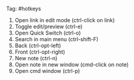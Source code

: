 Tag: #hotkeys 

1. Open link in edit mode (ctrl-click on link)
2. Toggle edit/preview (ctrl-e)
3. Open Quick Switch (ctrl-o)
4. Search in main menu (ctrl-shift-F)
5. Back (ctrl-opt-left)
6. Front (ctrl-opt-right)
7. New note (ctrl-n)
8. Open note in new window (cmd-click on note)
9. Open cmd window (ctrl-p)
